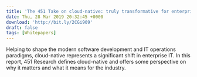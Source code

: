 ```yaml
---
title: 'The 451 Take on cloud-native: truly transformative for enterprise IT'
date: Thu, 28 Mar 2019 20:32:45 +0000
download: 'http://bit.ly/2CGi909'
draft: false
tags: [Whitepapers]
---
```


Helping to shape the modern software development and IT operations paradigms, cloud-native represents a significant shift in enterprise IT. In this report, 451 Research defines cloud-native and offers some perspective on why it matters and what it means for the industry.